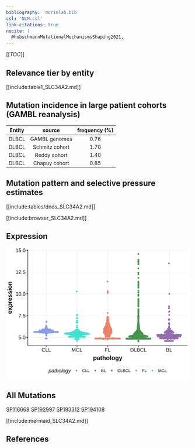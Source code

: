 ```yaml
---
bibliography: 'morinlab.bib'
csl: 'NLM.csl'
link-citations: true
nocite: |
  @hubschmannMutationalMechanismsShaping2021, 
---
```

[[_TOC_]]


## Relevance tier by entity

[[include:table1_SLC34A2.md]]

## Mutation incidence in large patient cohorts (GAMBL reanalysis)

|Entity|source        |frequency (%)|
|:------:|:--------------:|:-------------:|
|DLBCL |GAMBL genomes |0.76         |
|DLBCL |Schmitz cohort|1.70         |
|DLBCL |Reddy cohort  |1.40         |
|DLBCL |Chapuy cohort |0.85         |

## Mutation pattern and selective pressure estimates

[[include:tables/dnds_SLC34A2.md]]


[[include:browser_SLC34A2.md]]

## Expression
![](images/gene_expression/SLC34A2_by_pathology.svg)
<!-- ORIGIN: hubschmannMutationalMechanismsShaping2021b -->
<!-- DLBCL: hubschmannMutationalMechanismsShaping2021b -->

## All Mutations

[SP116668](https://www.bcgsc.ca/downloads/morinlab/GAMBL/MALY/SP116668.html)
[SP192997](https://www.bcgsc.ca/downloads/morinlab/GAMBL/MALY/SP192997.html)
[SP193312](https://www.bcgsc.ca/downloads/morinlab/GAMBL/MALY/SP193312.html)
[SP194108](https://www.bcgsc.ca/downloads/morinlab/GAMBL/MALY/SP194108.html)

[[include:mermaid_SLC34A2.md]]

## References


